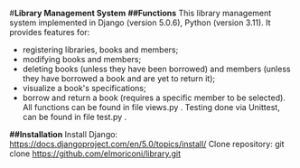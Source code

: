 #**Library Management System**
**##Functions**
This library management system implemented in Django (version 5.0.6), Python (version 3.11). It provides features for:
- registering libraries, books and members;
- modifying books and members;
- deleting books (unless they have been borrowed) and members (unless they have borrowed a book and are yet to return it);
- visualize a book's specifications;
- borrow and return a book (requires a specific member to be selected).
All functions can be found in file views.py .
Testing done via Unittest, can be found in file test.py .

**##Installation**
Install Django: https://docs.djangoproject.com/en/5.0/topics/install/
Clone repository: git clone https://github.com/elmoriconi/library.git
